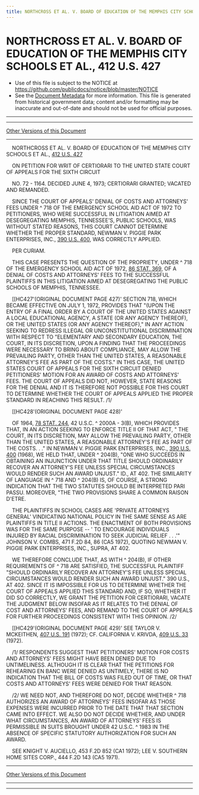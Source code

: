 ```yaml
---
title: NORTHCROSS ET AL. V. BOARD OF EDUCATION OF THE MEMPHIS CITY SCHOOLS ET AL., 412 U.S. 427
---
```


# NORTHCROSS ET AL. V. BOARD OF EDUCATION OF THE MEMPHIS CITY SCHOOLS ET AL., 412 U.S. 427

* Use of this file is subject to the NOTICE at https://github.com/publicdocs/notice/blob/master/NOTICE
* See the [Document Metadata](../../../index.md) for more information.
  This file is generated from historical government data; content and/or formatting may be inaccurate and out-of-date and should not be used for official purposes.

----------
----------

[Other Versions of this Document](https://publicdocs.github.io/go/links?ns=uslm-x&ref=%2Fus%2Fcourts%2Fscotus%2FusReporter%2F412%2F427)

----------

    NORTHCROSS ET AL. V. BOARD OF EDUCATION OF THE MEMPHIS CITY SCHOOLS ET AL., [412 U.S. 427][/us/courts/scotus/usReporter/412/427]

    ON PETITION FOR WRIT OF CERTIORARI TO THE UNITED STATE COURT OF APPEALS FOR THE SIXTH CIRCUIT

    NO. 72 - 1164.  DECIDED JUNE 4, 1973; CERTIORARI GRANTED; VACATED AND REMANDED.

    SINCE THE COURT OF APPEALS' DENIAL OF COSTS AND ATTORNEYS' FEES UNDER ^ 718 OF THE EMERGENCY SCHOOL AID ACT OF 1972 TO PETITIONERS, WHO WERE SUCCESSFUL IN LITIGATION AIMED AT DESEGREGATING MEMPHIS, TENNESSEE'S, PUBLIC SCHOOLS, WAS WITHOUT STATED REASONS, THIS COURT CANNOT DETERMINE WHETHER THE PROPER STANDARD, NEWMAN V. PIGGIE PARK ENTERPRISES, INC., [390 U.S. 400][/us/courts/scotus/usReporter/390/400], WAS CORRECTLY APPLIED.

    PER CURIAM.

    THIS CASE PRESENTS THE QUESTION OF THE PROPRIETY, UNDER ^ 718 OF THE EMERGENCY SCHOOL AID ACT OF 1972, [86 STAT. 369][/us/stat/86/369], OF A DENIAL OF COSTS AND ATTORNEYS' FEES TO THE SUCCESSFUL PLAINTIFFS IN THIS LITIGATION AIMED AT DESEGREGATING THE PUBLIC SCHOOLS OF MEMPHIS, TENNESSEE.

    \[\[HC427'(ORIGINAL DOCUMENT PAGE 427)'  SECTION 718, WHICH BECAME EFFECTIVE ON JULY 1, 1972, PROVIDES THAT "(UPON THE ENTRY OF A FINAL ORDER BY A COURT OF THE UNITED STATES AGAINST A LOCAL EDUCATIONAL AGENCY, A STATE (OR ANY AGENCY THEREOF), OR THE UNITED STATES (OR ANY AGENCY THEREOF)," IN ANY ACTION SEEKING TO REDRESS ILLEGAL OR UNCONSTITUTIONAL DISCRIMINATION WITH RESPECT TO "ELEMENTARY AND SECONDARY EDUCATION, THE COURT, IN ITS DISCRETION, UPON A FINDING THAT THE PROCEEDINGS WERE NECESSARY TO BRING ABOUT COMPLIANCE, MAY ALLOW THE PREVAILING PARTY, OTHER THAN THE UNITED STATES, A REASONABLE ATTORNEY'S FEE AS PART OF THE COSTS."  IN THIS CASE, THE UNITED STATES COURT OF APPEALS FOR THE SIXTH CIRCUIT DENIED PETITIONERS' MOTION FOR AN AWARD OF COSTS AND ATTORNEYS' FEES.  THE COURT OF APPEALS DID NOT, HOWEVER, STATE REASONS FOR THE DENIAL AND IT IS THEREFORE NOT POSSIBLE FOR THIS COURT TO DETERMINE WHETHER THE COURT OF APPEALS APPLIED THE PROPER STANDARD IN REACHING THIS RESULT.  /1/

    \[\[HC428'(ORIGINAL DOCUMENT PAGE 428)'

    OF 1964, [78 STAT. 244][/us/stat/78/244], 42 U.S.C. ^ 2000A - 3(B), WHICH PROVIDES THAT, IN AN ACTION SEEKING TO ENFORCE TITLE II OF THAT ACT, " THE COURT, IN ITS DISCRETION, MAY ALLOW THE PREVAILING PARTY, OTHER THAN THE UNITED STATES, A REASONABLE ATTORNEY'S FEE AS PART OF THE COSTS.  . ."  IN NEWMAN V. PIGGIE PARK ENTERPRISES, INC., [390 U.S. 400][/us/courts/scotus/usReporter/390/400] (1968), WE HELD THAT, UNDER ^ 204(B), "ONE WHO SUCCEEDS IN OBTAINING AN INJUNCTION UNDER THAT TITLE SHOULD ORDINARILY RECOVER AN ATTORNEY'S FEE UNLESS SPECIAL CIRCUMSTANCES WOULD RENDER SUCH AN AWARD UNJUST."  ID., AT 402.  THE SIMILARITY OF LANGUAGE IN ^ 718 AND ^ 204(B) IS, OF COURSE, A STRONG INDICATION THAT THE TWO STATUTES SHOULD BE INTERPRETED PARI PASSU.  MOREOVER, "THE TWO PROVISIONS SHARE A COMMON RAISON D'ETRE.

    THE PLAINTIFFS IN SCHOOL CASES ARE 'PRIVATE ATTORNEYS GENERAL' VINDICATING NATIONAL POLICY IN THE SAME SENSE AS ARE PLAINTIFFS IN TITLE II ACTIONS.  THE ENACTMENT OF BOTH PROVISIONS WAS FOR THE SAME PURPOSE -- ' TO ENCOURAGE INDIVIDUALS INJURED BY RACIAL DISCRIMINATION TO SEEK JUDICIAL RELIEF . . .'"  JOHNSON V. COMBS, 471 F.2D 84, 86 (CA5 1972), QUOTING NEWMAN V. PIGGIE PARK ENTERPRISES, INC., SUPRA, AT 402.

    WE THEREFORE CONCLUDE THAT, AS WITH ^ 204(B), IF OTHER REQUIREMENTS OF ^ 718 ARE SATISFIED, THE SUCCESSFUL PLAINTIFF "SHOULD ORDINARILY RECOVER AN ATTORNEY'S FEE UNLESS SPECIAL CIRCUMSTANCES WOULD RENDER SUCH AN AWARD UNJUST."  390 U.S., AT 402.  SINCE IT IS IMPOSSIBLE FOR US TO DETERMINE WHETHER THE COURT OF APPEALS APPLIED THIS STANDARD AND, IF SO, WHETHER IT DID SO CORRECTLY, WE GRANT THE PETITION FOR CERTIORARI, VACATE THE JUDGMENT BELOW INSOFAR AS IT RELATES TO THE DENIAL OF COST AND ATTORNEYS' FEES, AND REMAND TO THE COURT OF APPEALS FOR FURTHER PROCEEDINGS CONSISTENT WITH THIS OPINION.  /2/

    \[\[HC429'(ORIGINAL DOCUMENT PAGE 429)'  SEE TAYLOR V. MCKEITHEN, [407 U.S. 191][/us/courts/scotus/usReporter/407/191] (1972); CF. CALIFORNIA V. KRIVDA, [409 U.S. 33][/us/courts/scotus/usReporter/409/33] (1972).

    /1/  RESPONDENTS SUGGEST THAT PETITIONERS' MOTION FOR COSTS AND ATTORNEYS' FEES MIGHT HAVE BEEN DENIED DUE TO UNTIMELINESS.  ALTHOUGH IT IS CLEAR THAT THE PETITIONS FOR REHEARING EN BANC WERE DENIED AS UNTIMELY, THERE IS NO INDICATION THAT THE BILL OF COSTS WAS FILED OUT OF TIME, OR THAT COSTS AND ATTORNEYS' FEES WERE DENIED FOR THAT REASON.

    /2/  WE NEED NOT, AND THEREFORE DO NOT, DECIDE WHETHER ^ 718 AUTHORIZES AN AWARD OF ATTORNEYS' FEES INSOFAR AS THOSE EXPENSES WERE INCURRED PRIOR TO THE DATE THAT THAT SECTION CAME INTO EFFECT.  WE ALSO DO NOT DECIDE WHETHER, AND UNDER WHAT CIRCUMSTANCES, AN AWARD OF ATTORNEYS' FEES IS PERMISSIBLE IN SUITS BROUGHT UNDER 42 U.S.C. ^ 1983 IN THE ABSENCE OF SPECIFIC STATUTORY AUTHORIZATION FOR SUCH AN AWARD.

    SEE KNIGHT V. AUCIELLO, 453 F.2D 852 (CA1 1972); LEE V. SOUTHERN HOME SITES CORP., 444 F.2D 143 (CA5 1971).

----------

[Other Versions of this Document](https://publicdocs.github.io/go/links?ns=uslm-x&ref=%2Fus%2Fcourts%2Fscotus%2FusReporter%2F412%2F427)

----------
----------

[/us/courts/scotus/usReporter/412/427]: https://publicdocs.github.io/go/links?ns=uslm-x&ref=%2Fus%2Fcourts%2Fscotus%2FusReporter%2F412%2F427
[/us/courts/scotus/usReporter/390/400]: https://publicdocs.github.io/go/links?ns=uslm-x&ref=%2Fus%2Fcourts%2Fscotus%2FusReporter%2F390%2F400
[/us/stat/86/369]: https://publicdocs.github.io/go/links?ns=uslm&ref=%2Fus%2Fstat%2F86%2F369
[/us/stat/78/244]: https://publicdocs.github.io/go/links?ns=uslm&ref=%2Fus%2Fstat%2F78%2F244
[/us/courts/scotus/usReporter/390/400]: https://publicdocs.github.io/go/links?ns=uslm-x&ref=%2Fus%2Fcourts%2Fscotus%2FusReporter%2F390%2F400
[/us/courts/scotus/usReporter/407/191]: https://publicdocs.github.io/go/links?ns=uslm-x&ref=%2Fus%2Fcourts%2Fscotus%2FusReporter%2F407%2F191
[/us/courts/scotus/usReporter/409/33]: https://publicdocs.github.io/go/links?ns=uslm-x&ref=%2Fus%2Fcourts%2Fscotus%2FusReporter%2F409%2F33


